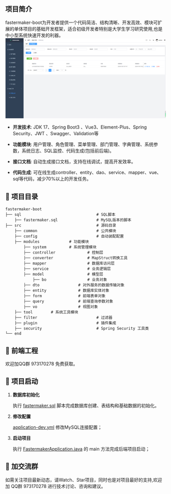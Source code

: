 ## 项目简介

fastermaker-boot为开发者提供一个代码简洁、结构清晰、开发高效、模块可扩展的单体项目的基础开发框架，适合初级开发者特别是大学生学习研究使用,也是中小型系统快速开发的利器。
![输入图片说明](%E7%B3%BB%E7%BB%9F%E5%9B%BE.png)

- **开发技术**: JDK 17、Spring Boot3 、Vue3、Element-Plus、Spring Security、JWT 、Swagger、Validation等

- **功能模块**: 用户管理、角色管理、菜单管理、部门管理、字典管理、系统参数，系统日志、SQL监控、代码生成(包括前后端)。

- **接口文档**: 自动生成接口文档，支持在线调试，提高开发效率。

- **代码生成**: 可在线生成controller、entity、dao、service、mapper、vue、sql等代码，减少70%以上的开发任务。

## 📁 项目目录
```
fastermaker-boot
├── sql                                 # SQL脚本
    ├── fastermaker.sql                 # MySQL版本的脚本
├── src                                 # 源码目录
    ├── common                          # 公共模块
    ├── config                          # 自动装配配置
    ├── modules   			# 功能模块
        ├── system			# 系统管理模块
	    ├── controller              # 控制层
	    ├── converter               # MapStruct转换工具
	    ├── mapper                  # 数据库访问层
	    ├── service                 # 业务逻辑层
	    ├── model                   # 模型层
	        ├── bo                  # 业务对象
		├── dto                 # 对外服务的数据传输对象
		├── entity              # 数据库实体对象
		├── form                # 前端表单对象
		├── query               # 前端查询参数对象
		├── vo                  # 视图对象
	├── tool		# 系统工具模块
    ├── filter                          # 过滤器
    ├── plugin                          # 插件集成
    ├── security                        # Spring Security 工具类     
└── end       
```
## 🌺 前端工程

欢迎加QQ群 973170278 免费获取。

## 🚀 项目启动

1. **数据库初始化**

    执行 [fastermaker.sql](sql/fastermaker.sql) 脚本完成数据库创建、表结构和基础数据的初始化。

2. **修改配置**

    [application-dev.yml](src/main/resources/application-dev.yml) 修改MySQL连接配置；

3. **启动项目**

    执行 [FastermakerApplication.java](src/main/java/com/fastermaker/modules/system/FastermakerApplication.java) 的 main 方法完成后端项目启动；


## 💖 加交流群

如需关注项目最新动态，请Watch、Star项目，同时也是对项目最好的支持,欢迎加 QQ群 973170278 进行技术讨论、咨询和建议。


